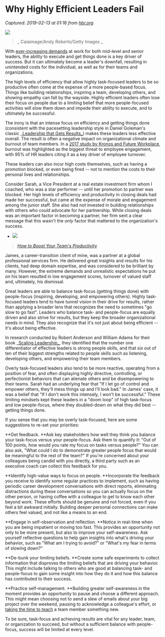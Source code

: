 # Why Highly Efficient Leaders Fail

_Captured: 2019-02-13 at 01:16 from [hbr.org](https://hbr.org/2019/02/why-highly-efficient-leaders-fail)_

![](https://hbr.org/resources/images/article_assets/2019/02/Feb19_12_906502846.jpg)

> _ Caiaimage/Andy Roberts/Getty Images _

With [ever-increasing demands](https://hbr.org/2006/12/extreme-jobs-the-dangerous-allure-of-the-70-hour-workweek?autocomplete=true) at work for both mid-level and senior leaders, the ability to execute and get things done is a key driver of success. But it can ultimately become a leader's downfall, resulting in unintended costs for the individual, as well as for their teams and organizations.

The high levels of efficiency that allow highly task-focused leaders to be so productive often come at the expense of a more people-based focus. Things like building relationships, inspiring a team, developing others, and showing empathy can fall by the wayside. Highly efficient leaders often lose their focus on people due to a limiting belief that more people-focused activities will slow them down and impede their ability to execute, and to ultimately be successful.

The irony is that an intense focus on efficiency and getting things done (consistent with the pacesetting leadership style in Daniel Goleman's classic _[Leadership that Gets Results_](https://hbr.org/product/leadership-that-gets-results-harvard-business-review-classics/10102E-KND-ENG?autocomplete=true)) makes these leaders less effective overall. The result is often a negative impact on organizational climate and burnout of team members. In a [2017 study by Kronos and Future Workplace](https://www.kronos.com/about-us/newsroom/employee-burnout-crisis-study-reveals-big-workplace-challenge-2017), burnout was highlighted as the biggest threat to employee engagement, with 95% of HR leaders citing it as a key driver of employee turnover.

These leaders can also incur high costs themselves, such as having a promotion blocked, or even being fired -- not to mention the costs to their personal lives and relationships.

Consider Sarah, a Vice President at a real estate investment firm whom I coached, who was a star performer -- until her promotion to partner was blocked. Her high levels of efficiency and productivity in closing deals had made her successful, but came at the expense of morale and engagement among the junior staff. She also had not invested in building relationships with others who could advocate for her partnership. While closing deals was an important factor in becoming a partner, her firm sent a clear message that this wasn't the _only_ factor that mattered to the organization's success.

  * ![](https://hbr.org/resources/images/article_assets/2016/02/getting-more-work-done-promo-766x430.png)

> _[How to Boost Your Team's Productivity](https://hbr.org/2016/01/how-to-boost-your-teams-productivity)_

James, a career-transition client of mine, was a partner at a global professional services firm. He delivered great insights and results for his clients, had deep domain expertise, and was considered to be brilliant by many. However, the extreme demands and unrealistic expectations he put on his team resulted in low engagement scores, turnover of valued staff and, ultimately, his dismissal.

Great leaders are able to balance task-focus (getting things done) with people-focus (inspiring, developing, and empowering others). Highly task-focused leaders tend to have tunnel vision in their drive for results, rather than applying a broader lens that recognizes the need to sometimes "go slow to go fast". Leaders who balance task- and people-focus are equally driven and also strive for results, but they keep the broader organizational needs in mind. They also recognize that it's not just about being efficient -- it's about being effective.

In research conducted by Robert Anderson and William Adams for their book _[Scaling Leadership_](https://www.bookdepository.com/Scaling-Leadership-Robert-J-Anderson/9781119538257?ref=grid-view&qid=1541010857758&sr=1-1), they identified that the number one differentiator of effective leaders is strong people skills, and that six out of ten of their biggest strengths related to people skills such as listening, developing others, and empowering their team members.

Overly task-focused leaders also tend to be more reactive, operating from a position of fear, and often displaying highly directive, controlling, or perfectionist behaviors that can alienate others and be disempowering to their teams. Sarah had an underlying fear that "If I let go of control and empower others, they'll mess things up and I'll look bad." In James' case, it was a belief that "If I don't work this intensely, I won't be successful." These limiting mindsets kept these leaders in a "doom loop" of high task-focus and low people-focus, where they doubled-down on what they did best -- getting things done.

If you sense that you may be overly task-focused, here are some suggestions to re-set your priorities:

**Get feedback. **Ask key stakeholders how well they think you balance your task-focus versus your people-focus. Ask them to quantify it: "Out of 100 points, how would you rate my focus on tasks versus people?" You can also ask, "What could I do to demonstrate greater people focus that would be meaningful to the rest of the team?" If you're concerned about your colleagues being candid with you directly, a third party such as an executive coach can collect this feedback for you.

**Identify high-value ways to focus on people. **Incorporate the feedback you receive to identify some regular practices to implement, such as having periodic career development conversations with direct reports, eliminating distractions during these conversations so you can actually focus on the other person, or having coffee with a colleague to get to know each other beyond work. These efforts should be genuine and not forced, even if you feel a bit awkward initially. Building deeper personal connections can make others feel valued, and not like a means to an end.

**Engage in self-observation and reflection. **Notice in real-time when you are being impatient or moving too fast. This provides an opportunity not only to be more present, but also to improve your self-awareness. Ask yourself reflective questions to help gain insights into what's driving your behavior, such as "What am I trying to avoid?" or "What's my fear in terms of slowing down?"

**De-bunk your limiting beliefs. **Create some safe experiments to collect information that disproves the limiting beliefs that are driving your behavior. This might include talking to others who are good at balancing task- and people-focus to gain some insight into how they do it and how this balance has contributed to their success.

**Practice self-management. **Building greater self-awareness in the moment provides an opportunity to pause and choose a different approach. This might mean choosing not to send a slew of emails about your big project over the weekend, pausing to acknowledge a colleague's effort, or [taking the time to teach](https://hbr.org/2018/10/how-to-stop-delegating-and-start-teaching?autocomplete=true) a team member something new.

To be sure, task-focus and achieving results are vital for any leader, team, or organization to succeed, but without a sufficient balance with people-focus, success will be limited at every level.
